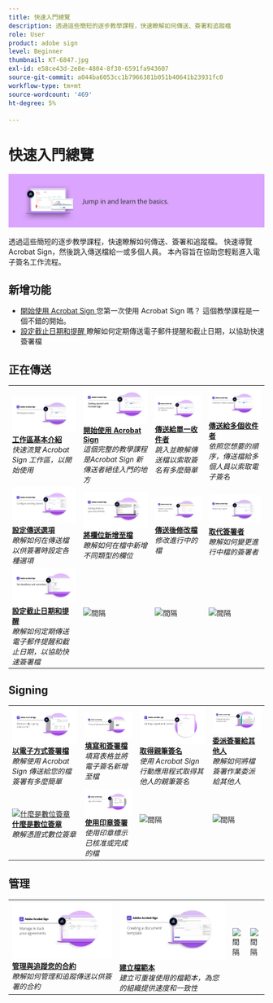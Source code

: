 ```yaml
---
title: 快速入門總覽
description: 透過這些簡短的逐步教學課程，快速瞭解如何傳送、簽署和追蹤檔
role: User
product: adobe sign
level: Beginner
thumbnail: KT-6847.jpg
exl-id: e58ce43d-2e8e-4804-8f30-6591fa943607
source-git-commit: a044ba6053cc1b7966381b051b40641b23931fc0
workflow-type: tm+mt
source-wordcount: '469'
ht-degree: 5%

---
```


# 快速入門總覽

![Sign 快速入門影像](../assets/Hero-GettingStarted.png)

透過這些簡短的逐步教學課程，快速瞭解如何傳送、簽署和追蹤檔。 快速導覽 Acrobat Sign，然後跳入傳送檔給一或多個人員。 本內容旨在協助您輕鬆進入電子簽名工作流程。

## 新增功能

* [開始使用 Acrobat Sign ](new-sender.md)
您第一次使用 Acrobat Sign 嗎？ 這個教學課程是一個不錯的開始。
* [設定截止日期和提醒 ](set-deadlines-reminders.md)
瞭解如何定期傳送電子郵件提醒和截止日期，以協助快速簽署檔

## 正在傳送

<table style="table-layout:fixed">
<tr>
 <td>
    <a href="quick-tour.md">
      <img alt="工作區基本介紹" src="../assets/workspace_1280.png" />
    </a>
    <div>
    <a href="quick-tour.md"><strong>工作區基本介紹</strong></a>
    </div>
    <em>快速流覽 Acrobat Sign 工作區，以開始使用</em>
    <br>
  </td>
  <td>
    <a href="new-sender.md">
      <img alt="開始使用 Acrobat Sign" src="../assets/gettingstartednew.png" />
    </a>
    <div>
    <a href="new-sender.md"><strong>開始使用 Acrobat Sign</strong></a>
    </div>
    <em>這個完整的教學課程是Acrobat Sign 新傳送者絕佳入門的地方</em>
    <br>
  </td>
  <td>
    <a href="send-to-single-recipient.md">
      <img alt="傳送給單一收件者" src="../assets/Send-to-single-recipient.png" />
    </a>
    <div>
    <a href="send-to-single-recipient.md"><strong>傳送給單一收件者</strong></a>
    </div>
    <em>跳入並瞭解傳送檔以索取簽名有多麼簡單</em>
    <br>
  </td>
  <td>
    <a href="send-to-multiple-recipients.md">
      <img alt="傳送給多個收件者" src="../assets/Sending-to-multiple-recipients.png" />
    </a>
    <div>
    <a href="send-to-multiple-recipients.md"><strong>傳送給多個收件者</strong></a>
    </div>
    <em>依照您想要的順序，傳送檔給多個人員以索取電子簽名</em>
    <br>
  </td>
</tr>
<tr>
  <td>
    <a href="sending-options.md">
      <img alt="設定傳送選項" src="../assets/Sendingoptions.png" />
    </a>
    <div>
    <a href="sending-options.md"><strong>設定傳送選項</strong></a>
    </div>
    <em>瞭解如何在傳送檔以供簽署時設定各種選項</em>
    <br>
  </td>
  <td>
    <a href="adding-fields.md">
      <img alt="將欄位新增至檔" src="../assets/AddingFields.png" />
    </a>
    <div>
    <a href="adding-fields.md"><strong>將欄位新增至檔</strong></a>
    </div>
    <em>瞭解如何在檔中新增不同類型的欄位</em>
    <br>
  </td>
  <td>
    <a href="modify-in-flight.md">
      <img alt="傳送後修改檔" src="../assets/Modifying-sending.png" />
    </a>
    <div>
    <a href="modify-in-flight.md"><strong>傳送後修改檔</strong></a>
    </div>
    <em>修改進行中的檔</em>
    <br>
  </td>
  <td>
    <a href="replace-signer.md">
      <img alt="取代簽署者" src="../assets/replace-signer.png" />
    </a>
    <div>
    <a href="replace-signer.md"><strong>取代簽署者</strong></a>
    </div>
    <em>瞭解如何變更進行中檔的簽署者</em>
     <br>
  </td>
</tr>
<tr>
  <td>
      <a href="set-deadlines-reminders.md">
        <img alt="設定截止日期和提醒" src="../assets/Reminders.png" />
      </a>
      <div>
      <a href="set-deadlines-reminders.md"><strong>設定截止日期和提醒</strong></a>
      </div>
      <em>瞭解如何定期傳送電子郵件提醒和截止日期，以協助快速簽署檔</em>
      <br>
    </td> 
  <td>
      <img alt="間隔" src="../assets/Whitespacer.png" />
      <div>
      <br>
    </td>
    <td>
      <img alt="間隔" src="../assets/Whitespacer.png" />
      <div>
      <br>
    </td>
    <td>
      <img alt="間隔" src="../assets/Whitespacer.png" />
      <div>
      <br>
    </td>
</tr>
</table>

## Signing

<table style="table-layout:fixed">
<tr>
  <td>
    <a href="electronically-sign-a-document.md">
      <img alt="以電子方式簽署檔" src="../assets/Electronically-sign.png" />
    </a>
    <div>
    <a href="electronically-sign-a-document.md"><strong>以電子方式簽署檔</strong></a>
    </div>
    <em>瞭解使用 Acrobat Sign 傳送給您的檔簽署有多麼簡單</em>
    <br>
  </td>
  <td>
    <a href="fill-and-sign.md">
      <img alt="填寫和簽署檔" src="../assets/FillandSign.png" />
    </a>
    <div>
    <a href="fill-and-sign.md"><strong>填寫和簽署檔</strong></a>
    </div>
    <em>填寫表格並將電子簽名新增至檔</em>
    <br>
  </td>
  <td>
    <a href="sign-in-person.md">
      <img alt="取得親筆簽名" src="../assets/In-person.png" />
    </a>
    <div>
    <a href="sign-in-person.md"><strong>取得親筆簽名</strong></a>
    </div>
    <em>使用 Acrobat Sign 行動應用程式取得其他人的親筆簽名</em>
    <br>
  </td>
  <td>
    <a href="delegate-signing.md">
      <img alt="委派簽署給其他人" src="../assets/Delegatesigning.png" />
    </a>
    <div>
    <a href="delegate-signing.md"><strong>委派簽署給其他人</strong></a>
    </div>
    <em>瞭解如何將檔簽署作業委派給其他人</em>
    <br>
  </td>
</tr>
<tr>
  <td>
    <a href="sign-with-a-digital-signature.md">
      <img alt="什麼是數位簽章" src="../assets/Whatisdigsig_1280.jpg" />
    </a>
    <div>
    <a href="sign-with-a-digital-signature.md"><strong>什麼是數位簽章</strong></a>
    </div>
    <em>瞭解憑證式數位簽章</em>
    <br>
  </td>
  <td>
    <a href="sign-with-a-stamp.md">
      <img alt="使用印章簽署" src="../assets/Stamp.png" />
    </a>
    <div>
    <a href="sign-with-a-stamp.md"><strong>使用印章簽署</strong></a>
    </div>
    <em>使用印章標示已核准或完成的檔</em>
     <br>
  </td> 
 <td>
    <img alt="間隔" src="../assets/Grayspacer.png" />
    <div>
    <br>
  </td>
  <td>
    <img alt="間隔" src="../assets/Grayspacer.png" />
    <div>
    <br>
  </td>
</tr>  
</table>

## 管理

<table style="table-layout:fixed">
<tr>
  <td>
    <a href="manage-and-track.md">
      <img alt="管理與追蹤您的合約" src="../assets/Manage_1280.png" />
    </a>
    <div>
    <a href="manage-and-track.md"><strong>管理與追蹤您的合約</strong></a>
    </div>
    <em>瞭解如何管理和追蹤傳送以供簽署的合約</em>
    <br>
  </td>
  <td>
    <a href="../sign-advanced-users/create-a-template.md">
      <img alt="建立檔範本" src="../assets/Template.png" />
    </a>
    <div>
    <a href="../sign-advanced-users/create-a-template.md"><strong>建立檔範本</strong></a>
    </div>
    <em>建立可重複使用的檔範本，為您的組織提供速度和一致性</em>
    <br>
  </td>
  <td>
    <img alt="間隔" src="../assets/Whitespacer.png" />
    <div>
    <br>
  </td>
  <td>
    <img alt="間隔" src="../assets/Whitespacer.png" />
    <div>
    <br>
  </td>
</tr>
</table>
